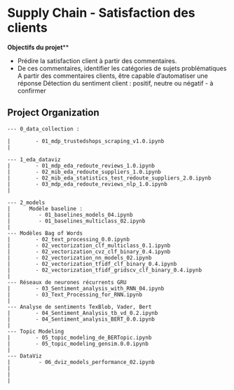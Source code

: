 Supply Chain - Satisfaction des clients
==============================
**Objectifs du projet****
- Prédire la satisfaction client à partir des commentaires. 
- De ces commentaires, identifier les catégories de sujets problématiques 
A partir des commentaires clients,  être capable d’automatiser une réponse
Détection du sentiment client : positif, neutre ou négatif - à confirmer


Project Organization
------------

    --- 0_data_collection :
    
    |        - 01_mdp_trustedshops_scraping_v1.0.ipynb
    |   
    
    --- 1_eda_dataviz
    |        - 01_mdp_eda_redoute_reviews_1.0.ipynb
    |        - 02_mib_eda_redoute_suppliers_1.0.ipynb
    |        - 02_mib_eda_statistics_test_redoute_suppliers_2.0.ipynb 
    |        - 03_mdp_eda_redoute_reviews_nlp_1.0.ipynb
    |  
    
    --- 2_models
    |      Modèle baseline : 
    |         - 01_baselines_models_04.ipynb
    |         - 01_baselines_multiclass_02.ipynb
    |    
    --- Modèles Bag of Words
    |        - 02_text_processing_0.0.ipynb
    |        - 02_vectorization_clf_multiclass_0.1.ipynb
    |        - 02_vectorization_cvz_clf_binary_0.4.ipynb
    |        - 02_vectorization_nn_models_02.ipynb
    |        - 02_vectorization_tfidf_clf_binary_0.4.ipynb
    |        - 02_vectorization_tfidf_gridscv_clf_binary_0.4.ipynb
    |    
    --- Réseaux de neurones récurrents GRU
    |        - 03_Sentiment_analysis_with_RNN_04.ipynb
    |        - 03_Text_Processing_for_RNN.ipynb
    |    
    --- Analyse de sentiments TexBlob, Vader, Bert
    |        - 04_Sentiment_Analysis_tb_vd_0.2.ipynb
    |        - 04_Sentiment_analysis_BERT_0.0.ipynb
    |    
    --- Topic Modeling
    |        - 05_topic_modeling_de_BERTopic.ipynb
    |        - 05_topic_modeling_gensim.0.0.ipynb
    |   
    --- DataViz
    |         - 06_dviz_models_performance_02.ipynb
    |
    |
    |
   
